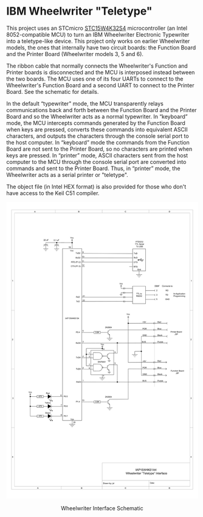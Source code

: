 # IBM Wheelwriter "Teletype"
This project uses an STCmicro [STC15W4K32S4](https://www.stcmicro.com/datasheet/STC15W4K32S4-en.pdf) microcontroller (an Intel 8052-compatible MCU) to turn an IBM Wheelwriter Electronic Typewriter into a teletype-like device. This project only works on earlier Wheelwriter models, the ones that internally have two circuit boards: the Function Board and the Printer Board (Wheelwriter models 3, 5 and 6).

The ribbon cable that normally connects the Wheelwriter's Function and Printer boards is disconnected and the MCU is interposed instead between the two boards. The MCU uses one of its four UARTs to connect to the Wheelwriter's Function Board and a second UART to connect to the Printer Board. See the schematic for details.

In the default “typewriter" mode, the MCU transparently relays communications back and forth between the Function Board and the Printer Board and so the Wheelwriter acts as a normal typewriter. In “keyboard” mode, the MCU intercepts commands generated by the Function Board when keys are pressed, converts these commands into equivalent ASCII characters, and outputs the characters through the console serial port to the host computer. In “keyboard” mode the commands from the Function Board are not sent to the Printer Board, so no characters are printed when keys are pressed. In “printer” mode, ASCII characters sent from the host computer to the MCU through the console serial port  are converted into commands and sent to the Printer Board. Thus, in “printer” mode, the Wheelwriter acts as a serial printer or "teletype".

The object file (in Intel HEX format) is also provided for those who don't have access to the Keil C51 compiler.
<p align="center"><img src="/images/Schematic-1.png"/>
<p align="center">Wheelwriter Interface Schematic</p><br>
